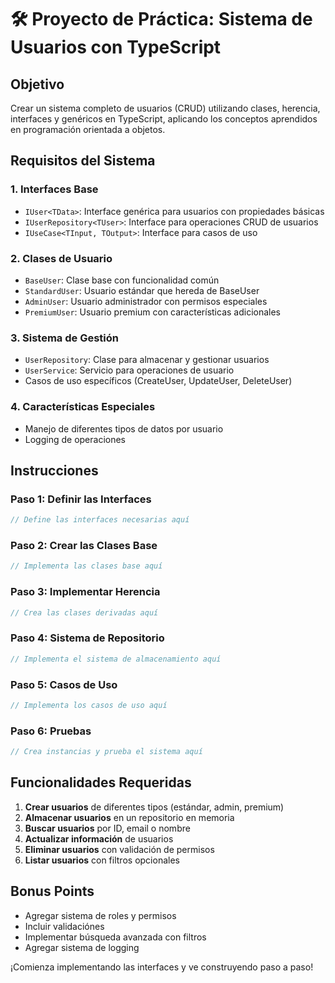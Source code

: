# 🛠 Proyecto de Práctica: Sistema de Usuarios con TypeScript

## Objetivo
Crear un sistema completo de usuarios (CRUD) utilizando clases, herencia, interfaces y genéricos en TypeScript, aplicando los conceptos aprendidos en programación orientada a objetos.

## Requisitos del Sistema

### 1. Interfaces Base
- `IUser<TData>`: Interface genérica para usuarios con propiedades básicas
- `IUserRepository<TUser>`: Interface para operaciones CRUD de usuarios
- `IUseCase<TInput, TOutput>`: Interface para casos de uso

### 2. Clases de Usuario
- `BaseUser`: Clase base con funcionalidad común
- `StandardUser`: Usuario estándar que hereda de BaseUser
- `AdminUser`: Usuario administrador con permisos especiales
- `PremiumUser`: Usuario premium con características adicionales

### 3. Sistema de Gestión
- `UserRepository`: Clase para almacenar y gestionar usuarios
- `UserService`: Servicio para operaciones de usuario
- Casos de uso específicos (CreateUser, UpdateUser, DeleteUser)

### 4. Características Especiales
- Manejo de diferentes tipos de datos por usuario
- Logging de operaciones

## Instrucciones

### Paso 1: Definir las Interfaces
```typescript
// Define las interfaces necesarias aquí
```

### Paso 2: Crear las Clases Base
```typescript
// Implementa las clases base aquí
```

### Paso 3: Implementar Herencia
```typescript
// Crea las clases derivadas aquí
```

### Paso 4: Sistema de Repositorio
```typescript
// Implementa el sistema de almacenamiento aquí
```

### Paso 5: Casos de Uso
```typescript
// Implementa los casos de uso aquí
```

### Paso 6: Pruebas
```typescript
// Crea instancias y prueba el sistema aquí
```

## Funcionalidades Requeridas

1. **Crear usuarios** de diferentes tipos (estándar, admin, premium)
2. **Almacenar usuarios** en un repositorio en memoria
3. **Buscar usuarios** por ID, email o nombre
4. **Actualizar información** de usuarios
5. **Eliminar usuarios** con validación de permisos
6. **Listar usuarios** con filtros opcionales

## Bonus Points

- Agregar sistema de roles y permisos
- Incluir validaciónes
- Implementar búsqueda avanzada con filtros
- Agregar sistema de logging

¡Comienza implementando las interfaces y ve construyendo paso a paso!